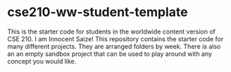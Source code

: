 # cse210-ww-student-template
This is the starter code for students in the worldwide content version of CSE 210.
I am Innocent Saize!
This repository contains the starter code for many different projects. They are arranged folders by week. There is also an an empty sandbox project that can be used to play around with any concept you would like.
